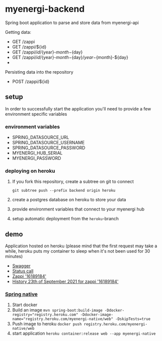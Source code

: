 # myenergi-backend

Spring boot application to parse and store data from myenergi-api

Getting data:
* GET /zappi
* GET /zappi/${id}
* GET /zappi/${id}/${year}-${month}-${day}
* GET /zappi/${id}/${year}-${month}-${day}/${year}-${month}-${day}
* 
Persisting data into the repository
* POST /zappi/${id}

## setup

In order to successfully start the application you'll need to provide a few environment specific variables

### environment variables
* SPRING_DATASOURCE_URL
* SPRING_DATASOURCE_USERNAME
* SPRING_DATASOURCE_PASSWORD
* MYENERGI_HUB_SERIAL
* MYENERGI_PASSWORD

### deploying on heroku

1. If you fork this repository, create a subtree on git to connect
   ```
   git subtree push --prefix backend origin heroku
   ```

2. create a postgres database on heroku to store your data

3. provide environment variables that connect to your myenergi hub

4. setup automatic deployment from the `heroku`-branch

## demo

Application hosted on heroku (please mind that the first request may take a while, heroku puts my container to sleep when it's not been used for 30 minutes)
* [Swagger](https://myenergi-backend.herokuapp.com/swagger-ui.html)
* [Status call](https://myenergi-backend.herokuapp.com/zappi)
* [Zappi '16189184'](https://myenergi-backend.herokuapp.com/zappi/16189184)
* [History 23th of September 2021 for zappi '16189184'](https://myenergi-backend.herokuapp.com/zappi/16189184/2021-09-23)


### [Spring native](https://docs.spring.io/spring-native/docs/current/reference/htmlsingle/)

1. Start docker
2. Build an image `mvn spring-boot:build-image -Ddocker-registry="registry.heroku.com" -Ddocker-image-name="registry.heroku.com/myenergi-native/web" -DskipTests=true` 
3. Push image to heroku `docker push registry.heroku.com/myenergi-native/web`
4. start application `heroku container:release web --app myenergi-native`
